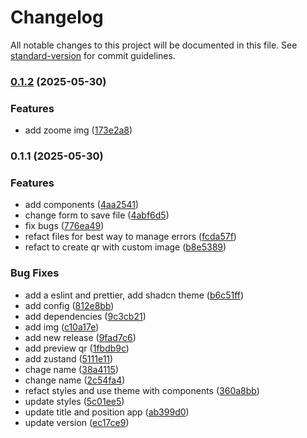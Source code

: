 # Changelog

All notable changes to this project will be documented in this file. See [standard-version](https://github.com/conventional-changelog/standard-version) for commit guidelines.

### [0.1.2](https://github.com/alisuperpro/qr-code-studio/compare/v0.1.1...v0.1.2) (2025-05-30)


### Features

* add zoome img ([173e2a8](https://github.com/alisuperpro/qr-code-studio/commit/173e2a875db822dec621ba99ac6a2937c3ce331f))

### 0.1.1 (2025-05-30)


### Features

* add components ([4aa2541](https://github.com/alisuperpro/qr-code-studio/commit/4aa25419c4b97fe0976cd567195db8109b6c925a))
* change form to save file ([4abf6d5](https://github.com/alisuperpro/qr-code-studio/commit/4abf6d587c13453a041bd55aa69e33dc27625cc7))
* fix bugs ([776ea49](https://github.com/alisuperpro/qr-code-studio/commit/776ea49cfe7175dcd483e549573c4e0e9fb590e6))
* refact files for best way to manage errors ([fcda57f](https://github.com/alisuperpro/qr-code-studio/commit/fcda57f29857048ad0811285587d46890a4dd7ee))
* refact to create qr with custom image ([b8e5389](https://github.com/alisuperpro/qr-code-studio/commit/b8e5389d2e36d798bdac550cbf1d7191ce1a4f40))


### Bug Fixes

* add a eslint and prettier, add shadcn  theme ([b6c51ff](https://github.com/alisuperpro/qr-code-studio/commit/b6c51ffd0b9c38484a4c9431c6fab94b2af318f9))
* add config ([812e8bb](https://github.com/alisuperpro/qr-code-studio/commit/812e8bb7bb7ac35d4a3681eb16a6afa967d17ac5))
* add dependencies ([9c3cb21](https://github.com/alisuperpro/qr-code-studio/commit/9c3cb216ee29d43e0de91b4dc932a1362146a801))
* add img ([c10a17e](https://github.com/alisuperpro/qr-code-studio/commit/c10a17e62d15339bf5285ec9c34040f0b9894be1))
* add new release ([9fad7c6](https://github.com/alisuperpro/qr-code-studio/commit/9fad7c63599bb395b8ffc380e478b60c5207c3d0))
* add preview qr ([1fbdb9c](https://github.com/alisuperpro/qr-code-studio/commit/1fbdb9c5d1bdcf37bdaf01f0dea1c25b77af7850))
* add zustand ([5111e11](https://github.com/alisuperpro/qr-code-studio/commit/5111e1134142a3a67f42854ed79a89387979b2de))
* chage name ([38a4115](https://github.com/alisuperpro/qr-code-studio/commit/38a4115040e56ed29e1e4b2b9c557b34fcb3f395))
* change name ([2c54fa4](https://github.com/alisuperpro/qr-code-studio/commit/2c54fa40dd5402a977a61c637e1037e4501319ee))
* refact styles and use theme with components ([360a8bb](https://github.com/alisuperpro/qr-code-studio/commit/360a8bbffb52a4e22f35df06605810ccfa2bb2f5))
* update styles ([5c01ee5](https://github.com/alisuperpro/qr-code-studio/commit/5c01ee5f611f7b637b0a289a014cfaede5b4c07c))
* update title and position app ([ab399d0](https://github.com/alisuperpro/qr-code-studio/commit/ab399d00ccdd8066a94a9dc63b0b917abdaa3cbd))
* update version ([ec17ce9](https://github.com/alisuperpro/qr-code-studio/commit/ec17ce9f0a549b61c78faced19b69071e57ce8ca))
